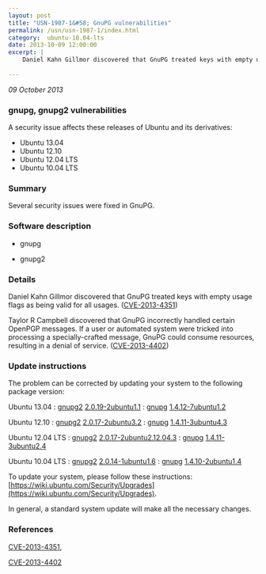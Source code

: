 ```yaml
---
layout: post
title: "USN-1987-1&#58; GnuPG vulnerabilities"
permalink: /usn/usn-1987-1/index.html
category:  ubuntu-10.04-lts
date: 2013-10-09 12:00:00
excerpt: |
    Daniel Kahn Gillmor discovered that GnuPG treated keys with empty usage flags as being valid for all usages. ([CVE-2013-4351](http://people.ubuntu.com/~ubuntu-security/cve/CVE-2013-4351))
    
--- 
```

 
 

*09 October 2013*

### gnupg, gnupg2 vulnerabilities

A security issue affects these releases of Ubuntu and its derivatives:

* Ubuntu 13.04
* Ubuntu 12.10
* Ubuntu 12.04 LTS
* Ubuntu 10.04 LTS

### Summary

Several security issues were fixed in GnuPG. 

### Software description

* gnupg 

* gnupg2 

### Details

Daniel Kahn Gillmor discovered that GnuPG treated keys with empty usage flags as being valid for all usages. ([CVE-2013-4351](http://people.ubuntu.com/~ubuntu-security/cve/CVE-2013-4351))

Taylor R Campbell discovered that GnuPG incorrectly handled certain OpenPGP messages. If a user or automated system were tricked into processing a specially-crafted message, GnuPG could consume resources, resulting in a denial of service. ([CVE-2013-4402](http://people.ubuntu.com/~ubuntu-security/cve/CVE-2013-4402)) 

### Update instructions

The problem can be corrected by updating your system to the following package version:

Ubuntu 13.04
 : [gnupg2](https://launchpad.net/ubuntu/+source/gnupg2) <span> [2.0.19-2ubuntu1.1](https://launchpad.net/ubuntu/+source/gnupg2/2.0.19-2ubuntu1.1) </span> 
 : [gnupg](https://launchpad.net/ubuntu/+source/gnupg) <span> [1.4.12-7ubuntu1.2](https://launchpad.net/ubuntu/+source/gnupg/1.4.12-7ubuntu1.2) </span> 

Ubuntu 12.10
 : [gnupg2](https://launchpad.net/ubuntu/+source/gnupg2) <span> [2.0.17-2ubuntu3.2](https://launchpad.net/ubuntu/+source/gnupg2/2.0.17-2ubuntu3.2) </span> 
 : [gnupg](https://launchpad.net/ubuntu/+source/gnupg) <span> [1.4.11-3ubuntu4.3](https://launchpad.net/ubuntu/+source/gnupg/1.4.11-3ubuntu4.3) </span> 

Ubuntu 12.04 LTS
 : [gnupg2](https://launchpad.net/ubuntu/+source/gnupg2) <span> [2.0.17-2ubuntu2.12.04.3](https://launchpad.net/ubuntu/+source/gnupg2/2.0.17-2ubuntu2.12.04.3) </span> 
 : [gnupg](https://launchpad.net/ubuntu/+source/gnupg) <span> [1.4.11-3ubuntu2.4](https://launchpad.net/ubuntu/+source/gnupg/1.4.11-3ubuntu2.4) </span> 

Ubuntu 10.04 LTS
 : [gnupg2](https://launchpad.net/ubuntu/+source/gnupg2) <span> [2.0.14-1ubuntu1.6](https://launchpad.net/ubuntu/+source/gnupg2/2.0.14-1ubuntu1.6) </span> 
 : [gnupg](https://launchpad.net/ubuntu/+source/gnupg) <span> [1.4.10-2ubuntu1.4](https://launchpad.net/ubuntu/+source/gnupg/1.4.10-2ubuntu1.4) </span> 

To update your system, please follow these instructions: [https://wiki.ubuntu.com/Security/Upgrades](https://wiki.ubuntu.com/Security/Upgrades).

In general, a standard system update will make all the necessary changes. 

### References

 
 [CVE-2013-4351](http://people.ubuntu.com/~ubuntu-security/cve/CVE-2013-4351), 

 [CVE-2013-4402](http://people.ubuntu.com/~ubuntu-security/cve/CVE-2013-4402)
 

